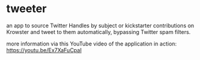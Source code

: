 # tweeter
an app to source Twitter Handles by subject or kickstarter contributions on Krowster and tweet to them automatically, bypassing Twitter spam filters.

more information via this YouTube video of the application in action: https://youtu.be/Ex7XaFuCpaI
